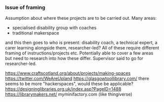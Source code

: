 ### Issue of framing
Assumption about where these projects are to be carried out. Many areas:
* specialised disability group with coaches
* traditional makerspace

and this then goes to who is present: disability coach, a technical expert, a carer learning alongside them, researcher-led? All of these require different framing of instructions/projects etc. Potentially able to cover a few areas but need to research into how these differ. Supervisor said to go for researcher-led.


https://www.craftscotland.org/about/projects/making-spaces
https://twitter.com/WeAreUpland
https://glasgowtoollibrary.com/
there seems to be more "hackerspaces", would these be applicable?
https://designinglibraries.org.uk/index.asp?PageID=1488
https://librarymakers.net/
myminifactory.com (like thingiverse)